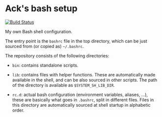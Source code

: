 # Ack's bash setup

[![Build Status](https://travis-ci.com/albertodonato/bash.d.svg?branch=master)](https://travis-ci.com/albertodonato/bash.d)

My own Bash shell configuration.

The entry point is the `bashrc` file in the top directory, which can be just
sourced from (or copied as) `~/.bashrc`.

The repository consists of the following directories:

- `bin`: contains standalone scripts.

- `lib`: contains files with helper functions. These are automatically made
  available in the shell, and can be also sourced in other scripts. The path of
  the directory is available as `$SYSTEM_SH_LIB_DIR`.

- `rc.d`: actual bash configuration (environment variables, aliases, ...),
  these are basically what goes in `.bashrc`, split in different files.  Files
  in this directory are automatically sourced at shell startup in alphabetic
  order.
